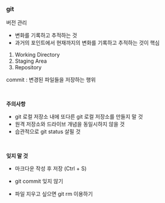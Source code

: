
### git

버전 관리
- 변화를 기록하고 추적하는 것
- 과거의 포인트에서 현재까지의 변화를 기록하고 추적하는 것이 핵심

1. Working Directory
2. Staging Area
3. Repository

commit
: 변경된 파일들을 저장하는 행위

<br>


**주의사항**
- git 로컬 저장소 내에 또다른 git 로컬 저장소를 만들지 말 것
- 원격 저장소와 드라이브 개념을 동일시하지 않을 것
- 습관적으로 git status 살필 것
  
<br>

**잊지 말 것**
- 마크다운 작성 후 저장 (Ctrl + S)
- git commit 잊지 않기

- 파일 지우고 싶으면 git rm 이용하기